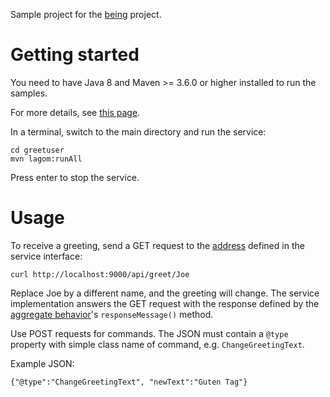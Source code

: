 Sample project for the [being](https://github.com/bertilmuth/being) project.

# Getting started
You need to have Java 8 and Maven >= 3.6.0 or higher installed to run the samples. 

For more details, see [this page](https://www.lagomframework.com/documentation/1.6.x/java/JavaPrereqs.html#JDK).

In a terminal, switch to the main directory and run the service:

    cd greetuser
    mvn lagom:runAll

Press enter to stop the service.

# Usage
To receive a greeting, send a GET request to the [address](https://github.com/bertilmuth/being-samples/blob/main/greetuser/greetuser-api/src/main/java/org/requirementsascode/being/greetuser/api/GreetUserService.java) defined in the service interface:

    curl http://localhost:9000/api/greet/Joe

Replace Joe by a different name, and the greeting will change.
The service implementation answers the GET request with the response
defined by the [aggregate behavior](https://github.com/bertilmuth/being-samples/blob/main/greetuser/greetuser-impl/src/main/java/org/requirementsascode/being/greetuser/impl/GreetUserBehavior.java)'s `responseMessage()` method.

Use POST requests for commands. The JSON must contain a `@type` property with simple class name of command, e.g. `ChangeGreetingText`.

Example JSON:

`{"@type":"ChangeGreetingText", "newText":"Guten Tag"}`
